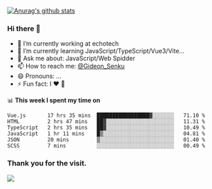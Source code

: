 [![Anurag's github stats](https://github-readme-stats.vercel.app/api?username=gideonsenku)](https://github.com/anuraghazra/github-readme-stats)
### Hi there 👋
- 🔭 I’m currently working at echotech
- 🌱 I’m currently learning JavaScript/TypeScript/Vue3/Vite...
- 💬 Ask me about: JavaScript/Web Spidder 
- 📫 How to reach me: [@Gideon_Senku](https://t.me/Gideon_Senku)
- 😄 Pronouns: ...
- ⚡ Fun fact: I ❤️ 🎵

📊 **This week I spent my time on**
<!--START_SECTION:waka-->

```text
Vue.js       17 hrs 35 mins  █████████████████▓░░░░░░░   71.10 %
HTML         2 hrs 47 mins   ██▓░░░░░░░░░░░░░░░░░░░░░░   11.31 %
TypeScript   2 hrs 35 mins   ██▓░░░░░░░░░░░░░░░░░░░░░░   10.49 %
JavaScript   1 hr 11 mins    █▒░░░░░░░░░░░░░░░░░░░░░░░   04.81 %
JSON         20 mins         ▒░░░░░░░░░░░░░░░░░░░░░░░░   01.40 %
SCSS         7 mins          ░░░░░░░░░░░░░░░░░░░░░░░░░   00.49 %
```

<!--END_SECTION:waka-->


### Thank you for the visit.
![](http://profile-counter.glitch.me/gideonsenku/count.svg)
<!--
**GideonSenku/GideonSenku** is a ✨ _special_ ✨ repository because its `README.md` (this file) appears on your GitHub profile.

Here are some ideas to get you started:

- 🔭 I’m currently working on ...
- 🌱 I’m currently learning ...
- 👯 I’m looking to collaborate on ...
- 🤔 I’m looking for help with ...
- 💬 Ask me about ...
- 📫 How to reach me: ...
- 😄 Pronouns: ...
- ⚡ Fun fact: ...
-->
